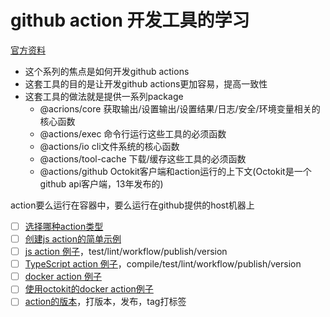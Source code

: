 # github action 开发工具的学习

[官方资料](https://github.com/actions/toolkit)

- 这个系列的焦点是如何开发github actions
- 这套工具的目的是让开发github actions更加容易，提高一致性
- 这套工具的做法就是提供一系列package
  - @acrions/core 获取输出/设置输出/设置结果/日志/安全/环境变量相关的核心函数
  - @actions/exec 命令行运行这些工具的必须函数
  - @actions/io cli文件系统的核心函数
  - @actions/tool-cache 下载/缓存这些工具的必须函数
  - @actions/github Octokit客户端和action运行的上下文(Octokit是一个github api客户端，13年发布的)

action要么运行在容器中，要么运行在github提供的host机器上
- [ ] [选择哪种action类型](/todo/github-actions/toolkit/action-type.md)
- [ ] [创建js action的简单示例](/todo/github-actions/toolkit/js-action-hello.md)
- [ ] [js action 例子](/todo/github-actions/toolkit/js-action.md)，test/lint/workflow/publish/version
- [ ] [TypeScript action 例子](/todo/github-actions/toolkit/ts-action.md)，compile/test/lint/workflow/publish/version
- [ ] [docker action 例子](/todo/github-actions/toolkit/docker-action.md)
- [ ] [使用octokit的docker action例子](/todo/github-actions/toolkit/docker-action-octokit.md)
- [ ] [action的版本](/todo/github-actions/toolkit/version.md)，打版本，发布，tag打标签
